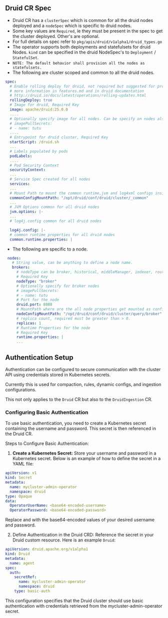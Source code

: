 ##  Druid CR Spec

- Druid CR has a ```clusterSpec``` which is common for all the druid nodes deployed and a ```nodeSpec``` which is specific to druid nodes.
- Some key values are ```Required```, ie they must be present in the spec to get the cluster deployed. Other's are optional.
- For full details on spec refer to ```pkg/apis/druid/v1alpha1/druid_types.go```
- The operator supports both deployments and statefulsets for druid Nodes. ```kind``` can be specified in the druid NodeSpec's to ```Deployment``` / ```StatefulSet```.
- ```NOTE: The default behavior shall provision all the nodes as statefulsets.```
- The following are cluster scoped and common to all the druid nodes.

```yaml
spec:
  # Enable rolling deploy for druid, not required but suggested for production setup
  # more information in features.md and in druid documentation
  # http://druid.io/docs/latest/operations/rolling-updates.html
  rollingDeploy: true
  # Image for druid, Required Key
  image: apache/druid:25.0.0
  ....
  # Optionally specify image for all nodes. Can be specify on nodes also
  # imagePullSecrets:
  # - name: tutu
  ....
  # Entrypoint for druid cluster, Required Key
  startScript: /druid.sh
  ...
  # Labels populated by pods
  podLabels:
  ....
  # Pod Security Context 
  securityContext:
  ...
  # Service Spec created for all nodes
  services:
  ...
  # Mount Path to mount the common runtime,jvm and log4xml configs inside druid pods. Required Key
  commonConfigMountPath: "/opt/druid/conf/druid/cluster/_common"
  ...
  # JVM Options common for all druid nodes
  jvm.options: |-
  ...
  # log4j.config common for all druid nodes

  log4j.config: |-
  # common runtime properties for all druid nodes
  common.runtime.properties: |
 ```

- The following are specific to a node.

 ```yaml
  nodes:
    # String value, can be anything to define a node name.
    brokers:
      # nodeType can be broker, historical, middleManager, indexer, router, coordinator and overlord.
      # Required Key
      nodeType: "broker"
      # Optionally specify for broker nodes
      # imagePullSecrets:
      # - name: tutu
      # Port for the node
      druid.port: 8088
      # MountPath where are the all node properties get mounted as configMap
      nodeConfigMountPath: "/opt/druid/conf/druid/cluster/query/broker"
      # replica count, required must be greater than > 0.
      replicas: 1
      # Runtime Properties for the node
      # Required Key
      runtime.properties: |
      ...
```

## Authentication Setup

Authentication can be configured to secure communication with the cluster API using credentials stored in Kubernetes secrets.

Currently this is used for compaction, rules, dynamic configs, and ingestion configurations.

This not only applies to the `Druid` CR but also to the `DruidIngestion` CR.

### Configuring Basic Authentication

To use basic authentication, you need to create a Kubernetes secret containing the username and password. This secret is then referenced in the Druid CR.

Steps to Configure Basic Authentication:

1. **Create a Kubernetes Secret:** Store your username and password in a Kubernetes secret. Below is an example of how to define the secret in a YAML file:

```yaml
apiVersion: v1
kind: Secret
metadata:
  name: mycluster-admin-operator
  namespace: druid
type: Opaque
data:
  OperatorUserName: <base64-encoded-username>
  OperatorPassword: <base64-encoded-password>
```

Replace <base64-encoded-username> and <base64-encoded-password> with the base64-encoded values of your desired username and password.

2. Define Authentication in the Druid CRD: Reference the secret in your Druid custom resource. Here is an example `Druid`:

```yaml
apiVersion: druid.apache.org/v1alpha1
kind: Druid
metadata:
  name: agent
spec:
  auth:
    secretRef:
      name: mycluster-admin-operator
      namespace: druid
    type: basic-auth
```

This configuration specifies that the Druid cluster should use basic authentication with credentials retrieved from the mycluster-admin-operator secret.
